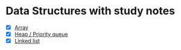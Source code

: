 # Data Structures with study notes

- [x] [Array](./DynamicArray)
- [x] [Heap / Priority queue](./PriorityQueue)
- [x] [Linked list](./LinkedList)
